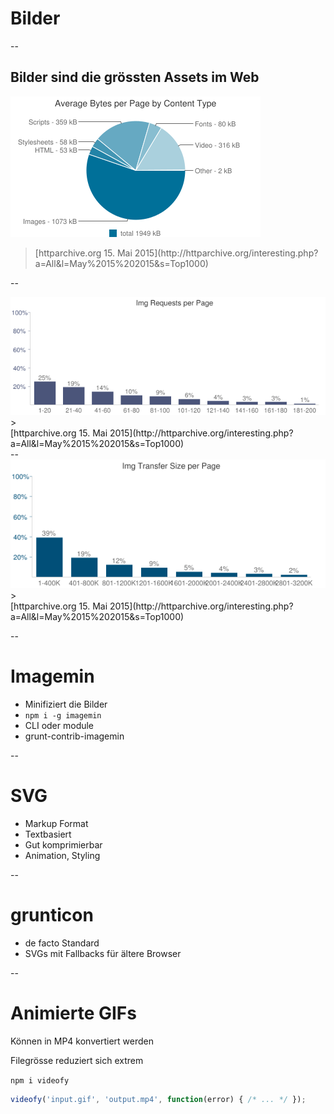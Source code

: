 # Bilder

--

## Bilder sind die grössten Assets im Web

<img src="assets/httparchive.org-2015-05-15/avg-bytes-per-page-by-content-type.png">

> <footer>[httparchive.org 15. Mai 2015](http://httparchive.org/interesting.php?a=All&l=May%2015%202015&s=Top1000)</footer>


--

<img src="assets/httparchive.org-2015-05-15/img-req-per-page.png">
> <footer>[httparchive.org 15. Mai 2015](http://httparchive.org/interesting.php?a=All&l=May%2015%202015&s=Top1000)</footer>
--

<img src="assets/httparchive.org-2015-05-15/img-transfer-size-per-page.png">
> <footer>[httparchive.org 15. Mai 2015](http://httparchive.org/interesting.php?a=All&l=May%2015%202015&s=Top1000)</footer>

--

# Imagemin

- Minifiziert die Bilder
- `npm i -g imagemin`
- CLI oder module
- grunt-contrib-imagemin

--

# SVG

- Markup Format
- Textbasiert
- Gut komprimierbar
- Animation, Styling

--

# grunticon
- de facto Standard
- SVGs mit Fallbacks für ältere Browser 

--

# Animierte GIFs

Können in MP4 konvertiert werden

Filegrösse reduziert sich extrem

`npm i videofy`

```JavaScript
videofy('input.gif', 'output.mp4', function(error) { /* ... */ });
```